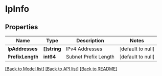 # IpInfo

## Properties
Name | Type | Description | Notes
------------ | ------------- | ------------- | -------------
**IpAddresses** | **[]string** | IPv4 Addresses | [default to null]
**PrefixLength** | **int64** | Subnet Prefix Length | [default to null]

[[Back to Model list]](../README.md#documentation-for-models) [[Back to API list]](../README.md#documentation-for-api-endpoints) [[Back to README]](../README.md)

